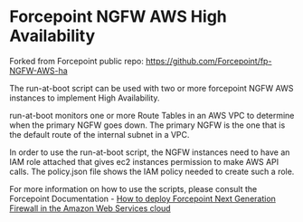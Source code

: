 # Forcepoint NGFW AWS High Availability

Forked from Forcepoint public repo: https://github.com/Forcepoint/fp-NGFW-AWS-ha

The run-at-boot script can be used with two or more forcepoint NGFW AWS
instances to implement High Availability.

run-at-boot monitors one or more Route Tables in an AWS VPC to determine when
the primary NGFW goes down. The primary NGFW is the one that is the default
route of the internal subnet in a VPC.

In order to use the run-at-boot script, the NGFW instances need to have an IAM
role attached that gives ec2 instances permission to make AWS API calls. The
policy.json file shows the IAM policy needed to create such a role.

For more information on how to use the scripts, please consult the Forcepoint
Documentation - [How to deploy Forcepoint Next Generation Firewall in the Amazon
Web Services cloud](https://support.forcepoint.com/KBArticle?id=How-to-deploy-Next-Generation-Firewall-in-the-Amazon-Web-Services-cloud)

